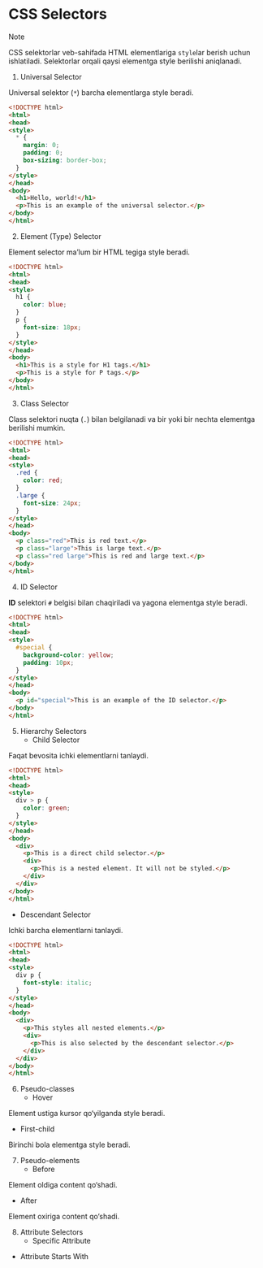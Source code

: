 # CSS Selectors

> [!NOTE]
> CSS selektorlar veb-sahifada HTML elementlariga `style`lar berish uchun ishlatiladi. Selektorlar orqali qaysi elementga style berilishi aniqlanadi.

1. Universal Selector

Universal selektor (`*`) barcha elementlarga style beradi.

```html
<!DOCTYPE html>
<html>
<head>
<style>
  * {
    margin: 0;
    padding: 0;
    box-sizing: border-box;
  }
</style>
</head>
<body>
  <h1>Hello, world!</h1>
  <p>This is an example of the universal selector.</p>
</body>
</html>
```

2. Element (Type) Selector

Element selector ma’lum bir HTML tegiga style beradi.

```html
<!DOCTYPE html>
<html>
<head>
<style>
  h1 {
    color: blue;
  }
  p {
    font-size: 18px;
  }
</style>
</head>
<body>
  <h1>This is a style for H1 tags.</h1>
  <p>This is a style for P tags.</p>
</body>
</html>
```

3. Class Selector

Class selektori nuqta (`.`) bilan belgilanadi va bir yoki bir nechta elementga berilishi mumkin.

```html
<!DOCTYPE html>
<html>
<head>
<style>
  .red {
    color: red;
  }
  .large {
    font-size: 24px;
  }
</style>
</head>
<body>
  <p class="red">This is red text.</p>
  <p class="large">This is large text.</p>
  <p class="red large">This is red and large text.</p>
</body>
</html>
```

4. ID Selector

**ID** selektori `#` belgisi bilan chaqiriladi va yagona elementga style beradi.

```html
<!DOCTYPE html>
<html>
<head>
<style>
  #special {
    background-color: yellow;
    padding: 10px;
  }
</style>
</head>
<body>
  <p id="special">This is an example of the ID selector.</p>
</body>
</html>
```

5. Hierarchy Selectors
   - Child Selector

Faqat bevosita ichki elementlarni tanlaydi.

```html
<!DOCTYPE html>
<html>
<head>
<style>
  div > p {
    color: green;
  }
</style>
</head>
<body>
  <div>
    <p>This is a direct child selector.</p>
    <div>
      <p>This is a nested element. It will not be styled.</p>
    </div>
  </div>
</body>
</html>
```
   

   - Descendant Selector

Ichki barcha elementlarni tanlaydi.

```html
<!DOCTYPE html>
<html>
<head>
<style>
  div p {
    font-style: italic;
  }
</style>
</head>
<body>
  <div>
    <p>This styles all nested elements.</p>
    <div>
      <p>This is also selected by the descendant selector.</p>
    </div>
  </div>
</body>
</html>
```

6. Pseudo-classes
   - Hover

Element ustiga kursor qo‘yilganda style beradi.

  - First-child

Birinchi bola elementga style beradi.

7. Pseudo-elements
   - Before

Element oldiga content qo‘shadi.

  - After

Element oxiriga content qo‘shadi.

8. Attribute Selectors
   - Specific Attribute



  - Attribute Starts With